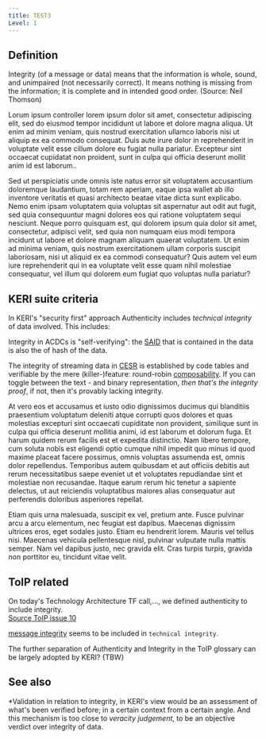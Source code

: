 ```yaml
---
title: TEST3
Level: 1
---
```


## Definition

<div data-level="1">

Integrity (of a message or data) means that the information is whole, sound, and unimpaired (not necessarily correct). It means nothing is missing from the information; it is complete and in intended good order. (Source: Neil Thomson)

Lorum ipsum controller lorem ipsum dolor sit amet, consectetur adipiscing elit, sed do eiusmod tempor incididunt ut labore et dolore magna aliqua. Ut enim ad minim veniam, quis nostrud exercitation ullamco laboris nisi ut aliquip ex ea commodo consequat. Duis aute irure dolor in reprehenderit in voluptate velit esse cillum dolore eu fugiat nulla pariatur. Excepteur sint occaecat cupidatat non proident, sunt in culpa qui officia deserunt mollit anim id est laborum..

Sed ut perspiciatis unde omnis iste natus error sit voluptatem accusantium doloremque laudantium, totam rem aperiam, eaque ipsa wallet ab illo inventore veritatis et quasi architecto beatae vitae dicta sunt explicabo. Nemo enim ipsam voluptatem quia voluptas sit aspernatur aut odit aut fugit, sed quia consequuntur magni dolores eos qui ratione voluptatem sequi nesciunt. Neque porro quisquam est, qui dolorem ipsum quia dolor sit amet, consectetur, adipisci velit, sed quia non numquam eius modi tempora incidunt ut labore et dolore magnam aliquam quaerat voluptatem. Ut enim ad minima veniam, quis nostrum exercitationem ullam corporis suscipit laboriosam, nisi ut aliquid ex ea commodi consequatur? Quis autem vel eum iure reprehenderit qui in ea voluptate velit esse quam nihil molestiae consequatur, vel illum qui dolorem eum fugiat quo voluptas nulla pariatur?

</div>

## KERI suite criteria

In KERI's "security first" approach Authenticity includes _technical integrity_ of data involved. This includes:


<div data-level="1">

Integrity in ACDCs is "self-verifying": the [SAID](../glossary/self-addressing-identifier) that is contained in the data is also the of hash of the data.

</div>

<div data-level="3">

The integrity of streaming data in [CESR](../glossary/composable-event-streaming-representation) is established by code tables and verifiable by the mere (killer-)feature: round-robin [composability](../glossary/composability). If you can toggle between the text - and binary representation, _then that's the integrity proof_, if not, then it's provably lacking integrity.

</div>

<div data-level="2">

At vero eos et accusamus et iusto odio dignissimos ducimus qui blanditiis praesentium voluptatum deleniti atque corrupti quos dolores et quas molestias excepturi sint occaecati cupiditate non provident, similique sunt in culpa qui officia deserunt mollitia animi, id est laborum et dolorum fuga. Et harum quidem rerum facilis est et expedita distinctio. Nam libero tempore, cum soluta nobis est eligendi optio cumque nihil impedit quo minus id quod maxime placeat facere possimus, omnis voluptas assumenda est, omnis dolor repellendus. Temporibus autem quibusdam et aut officiis debitis aut rerum necessitatibus saepe eveniet ut et voluptates repudiandae sint et molestiae non recusandae. Itaque earum rerum hic tenetur a sapiente delectus, ut aut reiciendis voluptatibus maiores alias consequatur aut perferendis doloribus asperiores repellat.

</div>

<div data-level="1">

Etiam quis urna malesuada, suscipit ex vel, pretium ante. Fusce pulvinar arcu a arcu elementum, nec feugiat est dapibus. Maecenas dignissim ultrices eros, eget sodales justo. Etiam eu hendrerit lorem. Mauris vel tellus nisi. Maecenas vehicula pellentesque nisl, pulvinar vulputate nulla mattis semper. Nam vel dapibus justo, nec gravida elit. Cras turpis turpis, gravida non porttitor eu, tincidunt vitae velit.

</div>

## ToIP related


On today's Technology Architecture TF call,..., we defined authenticity to include integrity.\
[Source ToIP issue 10](https://github.com/trustoverip/TechArch/issues/10)

[message integrity](https://github.com/trustoverip/TechArch/issues/10) seems to be included in `technical integrity`.

The further separation of Authenticity and Integrity in the ToIP glossary can be largely adopted by KERI? {TBW}

## See also

\*Validation in relation to integrity, in KERI's view would be an assessment of what's been verified before; in a certain context from a certain angle. And this mechanism is too close to _veracity judgement_, to be an objective verdict over integrity of data.


